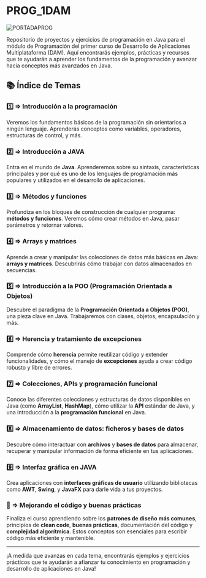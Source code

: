 # PROG_1DAM

![PORTADAPROG](https://github.com/user-attachments/assets/6f20d42e-f645-4b0c-852c-d28d1d53cc91)

Repositorio de proyectos y ejercicios de programación en Java para el módulo de Programación del primer curso de Desarrollo de Aplicaciones Multiplataforma (DAM). Aquí encontrarás ejemplos, prácticas y recursos que te ayudarán a aprender los fundamentos de la programación y avanzar hacia conceptos más avanzados en Java.

## 📚 Índice de Temas

### 1️⃣ ⇒ Introducción a la programación
Veremos los fundamentos básicos de la programación sin orientarlos a ningún lenguaje. Aprenderás conceptos como variables, operadores, estructuras de control, y más.

### 2️⃣ ⇒ Introducción a JAVA
Entra en el mundo de **Java**. Aprenderemos sobre su sintaxis, características principales y por qué es uno de los lenguajes de programación más populares y utilizados en el desarrollo de aplicaciones.

### 3️⃣ ⇒ Métodos y funciones
Profundiza en los bloques de construcción de cualquier programa: **métodos y funciones**. Veremos cómo crear métodos en Java, pasar parámetros y retornar valores.

### 4️⃣ ⇒ Arrays y matrices
Aprende a crear y manipular las colecciones de datos más básicas en Java: **arrays y matrices**. Descubrirás cómo trabajar con datos almacenados en secuencias.

### 5️⃣ ⇒ Introducción a la POO (Programación Orientada a Objetos)
Descubre el paradigma de la **Programación Orientada a Objetos (POO)**, una pieza clave en Java. Trabajaremos con clases, objetos, encapsulación y más.

### 6️⃣ ⇒ Herencia y tratamiento de excepciones
Comprende cómo **herencia** permite reutilizar código y extender funcionalidades, y cómo el manejo de **excepciones** ayuda a crear código robusto y libre de errores.

### 7️⃣ ⇒ Colecciones, APIs y programación funcional
Conoce las diferentes colecciones y estructuras de datos disponibles en Java (como **ArrayList**, **HashMap**), cómo utilizar la **API** estándar de Java, y una introducción a la **programación funcional** en Java.

### 8️⃣ ⇒ Almacenamiento de datos: ficheros y bases de datos
Descubre cómo interactuar con **archivos** y **bases de datos** para almacenar, recuperar y manipular información de forma eficiente en tus aplicaciones.

### 9️⃣ ⇒ Interfaz gráfica en JAVA
Crea aplicaciones con **interfaces gráficas de usuario** utilizando bibliotecas como **AWT**, **Swing**, y **JavaFX** para darle vida a tus proyectos.

### 🔄 ⇒ Mejorando el código y buenas prácticas
Finaliza el curso aprendiendo sobre los **patrones de diseño más comunes**, principios de **clean code**, **buenas prácticas**, documentación del código y **complejidad algorítmica**. Estos conceptos son esenciales para escribir código más eficiente y mantenible.

---

¡A medida que avanzas en cada tema, encontrarás ejemplos y ejercicios prácticos que te ayudarán a afianzar tu conocimiento en programación y desarrollo de aplicaciones en Java!
